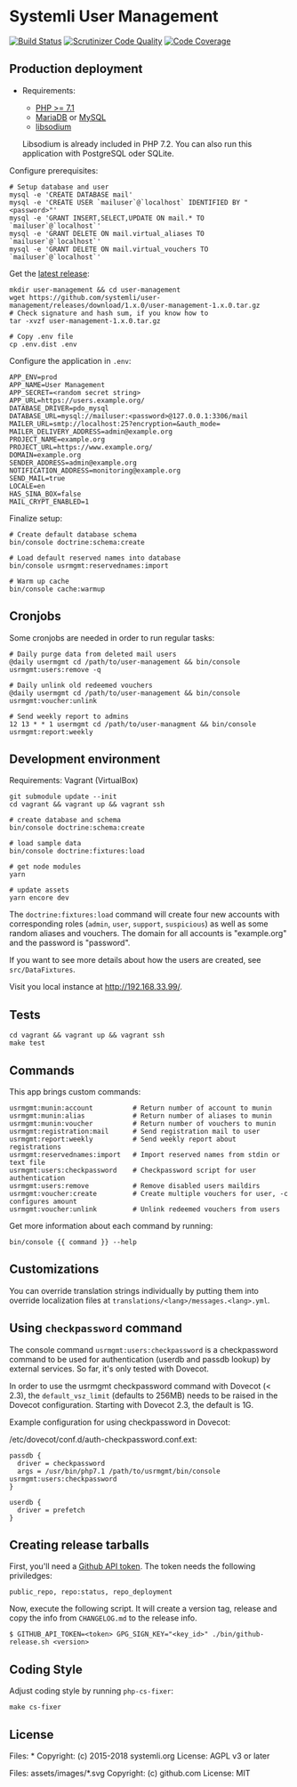 # Systemli User Management

[![Build Status](https://travis-ci.org/systemli/user-management.svg?branch=master)](https://travis-ci.org/systemli/user-management)
[![Scrutinizer Code Quality](https://scrutinizer-ci.com/g/systemli/user-management/badges/quality-score.png?b=master)](https://scrutinizer-ci.com/g/systemli/user-management/?branch=master)
[![Code Coverage](https://scrutinizer-ci.com/g/systemli/user-management/badges/coverage.png?b=master)](https://scrutinizer-ci.com/g/systemli/user-management/?branch=master)

## Production deployment

* Requirements:
  * [PHP >= 7.1](https://secure.php.net/)
  * [MariaDB](https://mariadb.org/) or [MySQL](https://mysql.com/)
  * [libsodium](https://download.libsodium.org/doc/)

  Libsodium is already included in PHP 7.2. You can also run this application with PostgreSQL oder SQLite.

Configure prerequisites:

    # Setup database and user
    mysql -e 'CREATE DATABASE mail'
    mysql -e 'CREATE USER `mailuser`@`localhost` IDENTIFIED BY "<password>"'
    mysql -e 'GRANT INSERT,SELECT,UPDATE ON mail.* TO `mailuser`@`localhost`'
    mysql -e 'GRANT DELETE ON mail.virtual_aliases TO `mailuser`@`localhost`'
    mysql -e 'GRANT DELETE ON mail.virtual_vouchers TO `mailuser`@`localhost`'

Get the [latest release](https://github.com/systemli/user-management/releases/latest):

    mkdir user-management && cd user-management 
    wget https://github.com/systemli/user-management/releases/download/1.x.0/user-management-1.x.0.tar.gz
    # Check signature and hash sum, if you know how to
    tar -xvzf user-management-1.x.0.tar.gz

    # Copy .env file
    cp .env.dist .env

Configure the application in `.env`:

    APP_ENV=prod
    APP_NAME=User Management
    APP_SECRET=<random secret string>
    APP_URL=https://users.example.org/
    DATABASE_DRIVER=pdo_mysql
    DATABASE_URL=mysql://mailuser:<password>@127.0.0.1:3306/mail
    MAILER_URL=smtp://localhost:25?encryption=&auth_mode=
    MAILER_DELIVERY_ADDRESS=admin@example.org
    PROJECT_NAME=example.org
    PROJECT_URL=https://www.example.org/
    DOMAIN=example.org
    SENDER_ADDRESS=admin@example.org
    NOTIFICATION_ADDRESS=monitoring@example.org
    SEND_MAIL=true
    LOCALE=en
    HAS_SINA_BOX=false
    MAIL_CRYPT_ENABLED=1

Finalize setup:

    # Create default database schema
    bin/console doctrine:schema:create

    # Load default reserved names into database
    bin/console usrmgmt:reservednames:import

    # Warm up cache
    bin/console cache:warmup

## Cronjobs

Some cronjobs are needed in order to run regular tasks:

	# Daily purge data from deleted mail users
	@daily usermgmt cd /path/to/user-management && bin/console usrmgmt:users:remove -q

	# Daily unlink old redeemed vouchers
	@daily usermgmt cd /path/to/user-management && bin/console usrmgmt:voucher:unlink

	# Send weekly report to admins
	12 13 * * 1 usermgmt cd /path/to/user-managment && bin/console usrmgmt:report:weekly

## Development environment

Requirements: Vagrant (VirtualBox)

    git submodule update --init
    cd vagrant && vagrant up && vagrant ssh

    # create database and schema
    bin/console doctrine:schema:create
    
    # load sample data
    bin/console doctrine:fixtures:load

    # get node modules
    yarn

    # update assets
    yarn encore dev

The `doctrine:fixtures:load` command will create four new accounts with
corresponding roles (`admin`, `user`, `support`, `suspicious`) as well
as some random aliases and vouchers. The domain for all accounts is
"example.org" and the password is "password".

If you want to see more details about how the users are created, see
`src/DataFixtures`.

Visit you local instance at http://192.168.33.99/.

## Tests

    cd vagrant && vagrant up && vagrant ssh
    make test

## Commands

This app brings custom commands:

    usrmgmt:munin:account          # Return number of account to munin
    usrmgmt:munin:alias            # Return number of aliases to munin
    usrmgmt:munin:voucher          # Return number of vouchers to munin
    usrmgmt:registration:mail      # Send registration mail to user
    usrmgmt:report:weekly          # Send weekly report about registrations
    usrmgmt:reservednames:import   # Import reserved names from stdin or text file
    usrmgmt:users:checkpassword    # Checkpassword script for user authentication
    usrmgmt:users:remove           # Remove disabled users maildirs
    usrmgmt:voucher:create         # Create multiple vouchers for user, -c configures amount
    usrmgmt:voucher:unlink         # Unlink redeemed vouchers from users
    
Get more information about each command by running:

    bin/console {{ command }} --help

## Customizations

You can override translation strings individually by putting them into
override localization files at `translations/<lang>/messages.<lang>.yml`.

## Using `checkpassword` command

The console command `usrmgmt:users:checkpassword` is a checkpassword command
to be used for authentication (userdb and passdb lookup) by external services.
So far, it's only tested with Dovecot.

In order to use the usrmgmt checkpassword command with Dovecot (< 2.3), the
`default_vsz_limit` (defaults to 256MB) needs to be raised in the Dovecot
configuration. Starting with Dovecot 2.3, the default is 1G.

Example configuration for using checkpassword in Dovecot:

/etc/dovecot/conf.d/auth-checkpassword.conf.ext:

    passdb {
      driver = checkpassword
      args = /usr/bin/php7.1 /path/to/usrmgmt/bin/console usrmgmt:users:checkpassword
    }

    userdb {
      driver = prefetch
    }

## Creating release tarballs

First, you'll need a [Github API token](https://github.com/settings/tokens).
The token needs the following priviledges:

    public_repo, repo:status, repo_deployment

Now, execute the following script. It will create a version tag, release and
copy the info from `CHANGELOG.md` to the release info.

    $ GITHUB_API_TOKEN=<token> GPG_SIGN_KEY="<key_id>" ./bin/github-release.sh <version>

## Coding Style

Adjust coding style by running `php-cs-fixer`:

    make cs-fixer

## License

Files: *
Copyright: (c) 2015-2018 systemli.org
License: AGPL v3 or later

Files: assets/images/*.svg
Copyright: (c) github.com
License: MIT
